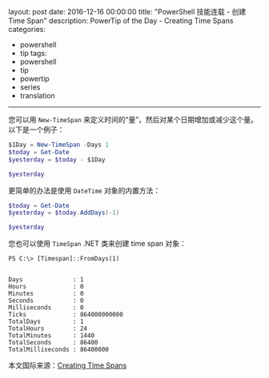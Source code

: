﻿layout: post
date: 2016-12-16 00:00:00
title: "PowerShell 技能连载 - 创建 Time Span"
description: PowerTip of the Day - Creating Time Spans
categories:
- powershell
- tip
tags:
- powershell
- tip
- powertip
- series
- translation
---
您可以用 `New-TimeSpan` 来定义时间的“量”，然后对某个日期增加或减少这个量。以下是一个例子：

```powershell
$1Day = New-TimeSpan -Days 1
$today = Get-Date
$yesterday = $today - $1Day

$yesterday
```

更简单的办法是使用 `DateTime` 对象的内置方法：

```powershell
$today = Get-Date
$yesterday = $today.AddDays(-1)

$yesterday
```

您也可以使用 `TimeSpan` .NET 类来创建 time span 对象：

```
PS C:\> [Timespan]::FromDays(1)

​    
Days              : 1
Hours             : 0
Minutes           : 0
Seconds           : 0
Milliseconds      : 0
Ticks             : 864000000000
TotalDays         : 1
TotalHours        : 24
TotalMinutes      : 1440
TotalSeconds      : 86400
TotalMilliseconds : 86400000
```
<!--more-->
本文国际来源：[Creating Time Spans](http://community.idera.com/powershell/powertips/b/tips/posts/creating-time-spans1)
